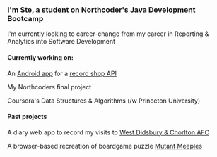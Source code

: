 ### I'm Ste, a student on Northcoder's Java Development Bootcamp

I'm currently looking to career-change from my career in Reporting & Analytics into Software Development

#### Currently working on:

An [Android app](https://github.com/yanader/recordstoreapp) for a [record shop API](https://github.com/yanader/recordshopAPI)

My Northcoders final project

Coursera's Data Structures & Algorithms (/w Princeton University)

#### Past projects

A diary web app to record my visits to [West Didsbury & Chorlton AFC](https://yanader.pythonanywhere.com/watchingwest/)

A browser-based recreation of boardgame puzzle [Mutant Meeples](https://andothergames.github.io/MM/)








